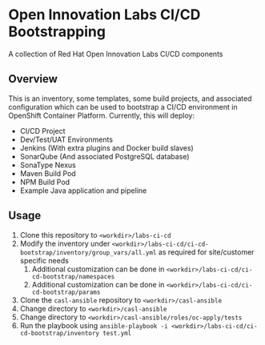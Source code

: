 # Open Innovation Labs CI/CD Bootstrapping
A collection of Red Hat Open Innovation Labs CI/CD components

## Overview
This is an inventory, some templates, some build projects, and associated configuration which can be used
to bootstrap a CI/CD environment in OpenShift Container Platform. Currently, this will deploy:

* CI/CD Project
* Dev/Test/UAT Environments
* Jenkins (With extra plugins and Docker build slaves)
* SonarQube (And associated PostgreSQL database)
* SonaType Nexus
* Maven Build Pod
* NPM Build Pod
* Example Java application and pipeline

## Usage

1. Clone this repository to `<workdir>/labs-ci-cd`
2. Modify the inventory under `<workdir>/labs-ci-cd/ci-cd-bootstrap/inventory/group_vars/all.yml` as required for site/customer specific needs
    1. Additional customization can be done in `<workdir>/labs-ci-cd/ci-cd-bootstrap/namespaces`
    2. Additional customization can be done in `<workdir>/labs-ci-cd/ci-cd-bootstrap/params`
3. Clone the `casl-ansible` repository to `<workdir>/casl-ansible`
4. Change directory to `<workdir>/casl-ansible`
5. Change directory to `<workdir>/casl-ansible/roles/oc-apply/tests`
6. Run the playbook using `ansible-playbook -i <workdir>/labs-ci-cd/ci-cd-bootstrap/inventory test.yml`
